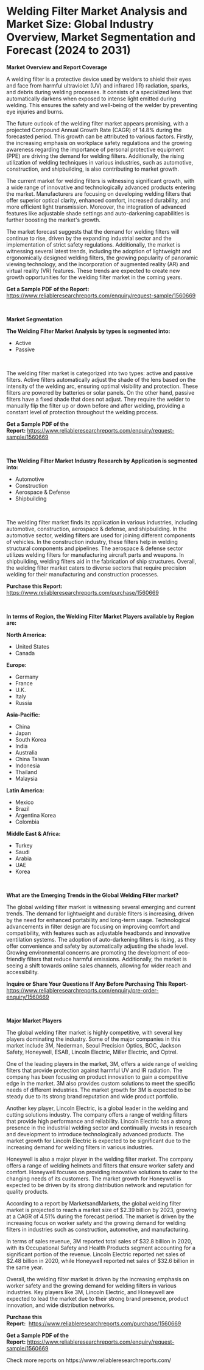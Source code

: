 <p><h1>Welding Filter Market Analysis and Market Size: Global Industry Overview, Market Segmentation and Forecast (2024 to 2031)</h1></p><p><strong>Market Overview and Report Coverage</strong></p>
<p><p>A welding filter is a protective device used by welders to shield their eyes and face from harmful ultraviolet (UV) and infrared (IR) radiation, sparks, and debris during welding processes. It consists of a specialized lens that automatically darkens when exposed to intense light emitted during welding. This ensures the safety and well-being of the welder by preventing eye injuries and burns.</p><p>The future outlook of the welding filter market appears promising, with a projected Compound Annual Growth Rate (CAGR) of 14.8% during the forecasted period. This growth can be attributed to various factors. Firstly, the increasing emphasis on workplace safety regulations and the growing awareness regarding the importance of personal protective equipment (PPE) are driving the demand for welding filters. Additionally, the rising utilization of welding techniques in various industries, such as automotive, construction, and shipbuilding, is also contributing to market growth.</p><p>The current market for welding filters is witnessing significant growth, with a wide range of innovative and technologically advanced products entering the market. Manufacturers are focusing on developing welding filters that offer superior optical clarity, enhanced comfort, increased durability, and more efficient light transmission. Moreover, the integration of advanced features like adjustable shade settings and auto-darkening capabilities is further boosting the market's growth.</p><p>The market forecast suggests that the demand for welding filters will continue to rise, driven by the expanding industrial sector and the implementation of strict safety regulations. Additionally, the market is witnessing several latest trends, including the adoption of lightweight and ergonomically designed welding filters, the growing popularity of panoramic viewing technology, and the incorporation of augmented reality (AR) and virtual reality (VR) features. These trends are expected to create new growth opportunities for the welding filter market in the coming years.</p></p>
<p><strong>Get a Sample PDF of the Report:</strong> <a href="https://www.reliableresearchreports.com/enquiry/request-sample/1560669">https://www.reliableresearchreports.com/enquiry/request-sample/1560669</a></p>
<p>&nbsp;</p>
<p><strong>Market Segmentation</strong></p>
<p><strong>The Welding Filter Market Analysis by types is segmented into:</strong></p>
<p><ul><li>Active</li><li>Passive</li></ul></p>
<p>&nbsp;</p>
<p><p>The welding filter market is categorized into two types: active and passive filters. Active filters automatically adjust the shade of the lens based on the intensity of the welding arc, ensuring optimal visibility and protection. These filters are powered by batteries or solar panels. On the other hand, passive filters have a fixed shade that does not adjust. They require the welder to manually flip the filter up or down before and after welding, providing a constant level of protection throughout the welding process.</p></p>
<p><strong>Get a Sample PDF of the Report:</strong>&nbsp;<a href="https://www.reliableresearchreports.com/enquiry/request-sample/1560669">https://www.reliableresearchreports.com/enquiry/request-sample/1560669</a></p>
<p>&nbsp;</p>
<p><strong>The Welding Filter Market Industry Research by Application is segmented into:</strong></p>
<p><ul><li>Automotive</li><li>Construction</li><li>Aerospace & Defense</li><li>Shipbuilding</li></ul></p>
<p>&nbsp;</p>
<p><p>The welding filter market finds its application in various industries, including automotive, construction, aerospace & defense, and shipbuilding. In the automotive sector, welding filters are used for joining different components of vehicles. In the construction industry, these filters help in welding structural components and pipelines. The aerospace & defense sector utilizes welding filters for manufacturing aircraft parts and weapons. In shipbuilding, welding filters aid in the fabrication of ship structures. Overall, the welding filter market caters to diverse sectors that require precision welding for their manufacturing and construction processes.</p></p>
<p><strong>Purchase this Report:</strong>&nbsp; <a href="https://www.reliableresearchreports.com/purchase/1560669">https://www.reliableresearchreports.com/purchase/1560669</a></p>
<p>&nbsp;</p>
<p><strong>In terms of Region, the Welding Filter Market Players available by Region are:</strong></p>
<p>
    <p> <strong> North America: </strong>
        <ul>
            <li>United States</li>
            <li>Canada</li>
        </ul>
        </p> 
    <p> <strong> Europe: </strong>
        <ul>
            <li>Germany</li>
            <li>France</li>
            <li>U.K.</li>
            <li>Italy</li>
            <li>Russia</li>
        </ul>
        </p> 
    <p> <strong> Asia-Pacific: </strong>
        <ul>
            <li>China</li>
            <li>Japan</li>
            <li>South Korea</li>
            <li>India</li>
            <li>Australia</li>
            <li>China Taiwan</li>
            <li>Indonesia</li>
            <li>Thailand</li>
            <li>Malaysia</li>
        </ul>
        </p> 
    <p> <strong> Latin America: </strong>
        <ul>
            <li>Mexico</li>
            <li>Brazil</li>
            <li>Argentina Korea</li>
            <li>Colombia</li>
        </ul>
        </p> 
    <p> <strong> Middle East & Africa: </strong>
        <ul>
            <li>Turkey</li>
            <li>Saudi</li>
            <li>Arabia</li>
            <li>UAE</li>
            <li>Korea</li>
        </ul>
    </p>
    </p>
<p>&nbsp;</p>
<p><strong>What are the Emerging Trends in the Global Welding Filter market?</strong></p>
<p><p>The global welding filter market is witnessing several emerging and current trends. The demand for lightweight and durable filters is increasing, driven by the need for enhanced portability and long-term usage. Technological advancements in filter design are focusing on improving comfort and compatibility, with features such as adjustable headbands and innovative ventilation systems. The adoption of auto-darkening filters is rising, as they offer convenience and safety by automatically adjusting the shade level. Growing environmental concerns are promoting the development of eco-friendly filters that reduce harmful emissions. Additionally, the market is seeing a shift towards online sales channels, allowing for wider reach and accessibility.</p></p>
<p><strong>Inquire or Share Your Questions If Any Before Purchasing This Report</strong>- <a href="https://www.reliableresearchreports.com/enquiry/pre-order-enquiry/1560669">https://www.reliableresearchreports.com/enquiry/pre-order-enquiry/1560669</a></p>
<p>&nbsp;</p>
<p><strong>Major Market Players</strong></p>
<p><p>The global welding filter market is highly competitive, with several key players dominating the industry. Some of the major companies in this market include 3M, Nederman, Seoul Precision Optics, BOC, Jackson Safety, Honeywell, ESAB, Lincoln Electric, Miller Electric, and Optrel.</p><p>One of the leading players in the market, 3M, offers a wide range of welding filters that provide protection against harmful UV and IR radiation. The company has been focusing on product innovation to gain a competitive edge in the market. 3M also provides custom solutions to meet the specific needs of different industries. The market growth for 3M is expected to be steady due to its strong brand reputation and wide product portfolio.</p><p>Another key player, Lincoln Electric, is a global leader in the welding and cutting solutions industry. The company offers a range of welding filters that provide high performance and reliability. Lincoln Electric has a strong presence in the industrial welding sector and continually invests in research and development to introduce technologically advanced products. The market growth for Lincoln Electric is expected to be significant due to the increasing demand for welding filters in various industries.</p><p>Honeywell is also a major player in the welding filter market. The company offers a range of welding helmets and filters that ensure worker safety and comfort. Honeywell focuses on providing innovative solutions to cater to the changing needs of its customers. The market growth for Honeywell is expected to be driven by its strong distribution network and reputation for quality products.</p><p>According to a report by MarketsandMarkets, the global welding filter market is projected to reach a market size of $2.39 billion by 2023, growing at a CAGR of 4.51% during the forecast period. The market is driven by the increasing focus on worker safety and the growing demand for welding filters in industries such as construction, automotive, and manufacturing.</p><p>In terms of sales revenue, 3M reported total sales of $32.8 billion in 2020, with its Occupational Safety and Health Products segment accounting for a significant portion of the revenue. Lincoln Electric reported net sales of $2.48 billion in 2020, while Honeywell reported net sales of $32.6 billion in the same year.</p><p>Overall, the welding filter market is driven by the increasing emphasis on worker safety and the growing demand for welding filters in various industries. Key players like 3M, Lincoln Electric, and Honeywell are expected to lead the market due to their strong brand presence, product innovation, and wide distribution networks.</p></p>
<p><strong>Purchase this Report:</strong>&nbsp;&nbsp;<a href="https://www.reliableresearchreports.com/purchase/1560669">https://www.reliableresearchreports.com/purchase/1560669</a></p>
<p></p>
<p><strong>Get a Sample PDF of the Report:</strong>&nbsp;<a href="https://www.reliableresearchreports.com/enquiry/request-sample/1560669">https://www.reliableresearchreports.com/enquiry/request-sample/1560669</a></p>
<p>Check more reports on https://www.reliableresearchreports.com/</p>